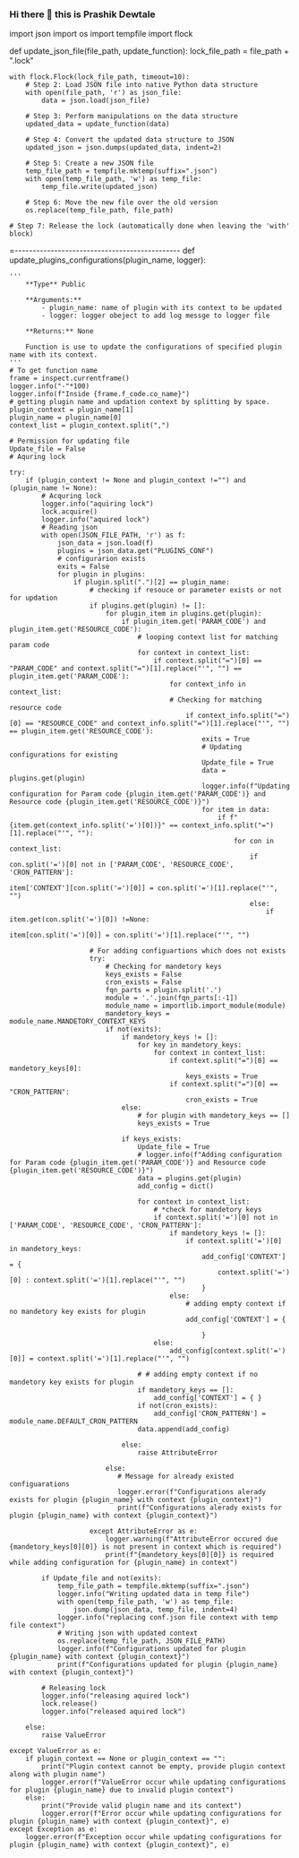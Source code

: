### Hi there 👋 this is Prashik Dewtale
import json
import os
import tempfile
import flock

def update_json_file(file_path, update_function):
    lock_file_path = file_path + ".lock"

    with flock.Flock(lock_file_path, timeout=10):
        # Step 2: Load JSON file into native Python data structure
        with open(file_path, 'r') as json_file:
            data = json.load(json_file)

        # Step 3: Perform manipulations on the data structure
        updated_data = update_function(data)

        # Step 4: Convert the updated data structure to JSON
        updated_json = json.dumps(updated_data, indent=2)

        # Step 5: Create a new JSON file
        temp_file_path = tempfile.mktemp(suffix=".json")
        with open(temp_file_path, 'w') as temp_file:
            temp_file.write(updated_json)

        # Step 6: Move the new file over the old version
        os.replace(temp_file_path, file_path)

    # Step 7: Release the lock (automatically done when leaving the 'with' block)

=----------------------------------------------
def update_plugins_configurations(plugin_name, logger):

    '''
        **Type** Public

        **Arguments:** 
            - plugin_name: name of plugin with its context to be updated
            - logger: logger obeject to add log messge to logger file

        **Returns:** None
            
        Function is use to update the configurations of specified plugin name with its context.
    '''
    # To get function name
    frame = inspect.currentframe()
    logger.info("-"*100)
    logger.info(f"Inside {frame.f_code.co_name}")
    # getting plugin name and updation context by splitting by space.
    plugin_context = plugin_name[1]
    plugin_name = plugin_name[0]
    context_list = plugin_context.split(",")

    # Permission for updating file 
    Update_file = False
    # Aquring lock

    try:
        if (plugin_context != None and plugin_context !="") and (plugin_name != None):
            # Acquring lock
            logger.info("aquiring lock")
            lock.acquire()
            logger.info("aquired lock")
            # Reading json
            with open(JSON_FILE_PATH, 'r') as f:
                json_data = json.load(f)
                plugins = json_data.get("PLUGINS_CONF")
                # configurarion exists
                exits = False
                for plugin in plugins:
                    if plugin.split(".")[2] == plugin_name:
                        # checking if resouce or parameter exists or not for updation
                        if plugins.get(plugin) != []:
                            for plugin_item in plugins.get(plugin):
                                if plugin_item.get('PARAM_CODE') and plugin_item.get('RESOURCE_CODE'):
                                    # looping context list for matching param code 
                                    for context in context_list:
                                        if context.split("=")[0] == "PARAM_CODE" and context.split("=")[1].replace("'", "") == plugin_item.get('PARAM_CODE'): 
                                            for context_info in context_list:  
                                            # Checking for matching resource code 
                                                if context_info.split("=")[0] == "RESOURCE_CODE" and context_info.split("=")[1].replace("'", "") == plugin_item.get('RESOURCE_CODE'):
                                                    exits = True
                                                    # Updating configurations for existing 
                                                    Update_file = True
                                                    data = plugins.get(plugin)
                                                    logger.info(f"Updating configuration for Param code {plugin_item.get('PARAM_CODE')} and Resource code {plugin_item.get('RESOURCE_CODE')}")
                                                    for item in data:
                                                        if f"{item.get(context_info.split('=')[0])}" == context_info.split("=")[1].replace("'", ""):
                                                            for con in context_list:
                                                                if con.split('=')[0] not in ['PARAM_CODE', 'RESOURCE_CODE', 'CRON_PATTERN']:
                                                                    item['CONTEXT'][con.split('=')[0]] = con.split('=')[1].replace("'", "")
                                                                else:
                                                                    if item.get(con.split('=')[0]) !=None:
                                                                        item[con.split('=')[0]] = con.split('=')[1].replace("'", "")

                        # For adding configuartions which does not exists
                        try:
                            # Checking for mandetory keys
                            keys_exists = False
                            cron_exists = False
                            fqn_parts = plugin.split('.')
                            module = '.'.join(fqn_parts[:-1])
                            module_name = importlib.import_module(module)
                            mandetory_keys = module_name.MANDETORY_CONTEXT_KEYS
                            if not(exits):
                                if mandetory_keys != []:
                                    for key in mandetory_keys:
                                        for context in context_list:
                                            if context.split("=")[0] == mandetory_keys[0]:
                                                keys_exists = True
                                            if context.split("=")[0] == "CRON_PATTERN":
                                                cron_exists = True
                                else:
                                    # for plugin with mandetory_keys == []
                                    keys_exists = True

                                if keys_exists:
                                    Update_file = True
                                    # logger.info(f"Adding configuration for Param code {plugin_item.get('PARAM_CODE')} and Resource code {plugin_item.get('RESOURCE_CODE')}")
                                    data = plugins.get(plugin)
                                    add_config = dict()

                                    for context in context_list:
                                        # *check for mandetory keys 
                                        if context.split('=')[0] not in ['PARAM_CODE', 'RESOURCE_CODE', 'CRON_PATTERN']:
                                            if mandetory_keys != []:
                                                if context.split('=')[0] in mandetory_keys:
                                                    add_config['CONTEXT'] = {
                                                        context.split('=')[0] : context.split('=')[1].replace("'", "")
                                                    }
                                            else:
                                                # adding empty context if no mandetory key exists for plugin
                                                add_config['CONTEXT'] = {
                                                        
                                                    }
                                        else:
                                            add_config[context.split('=')[0]] = context.split('=')[1].replace("'", "")

                                    # # adding empty context if no mandetory key exists for plugin
                                    if mandetory_keys == []:
                                        add_config['CONTEXT'] = { }
                                    if not(cron_exists):
                                        add_config['CRON_PATTERN'] = module_name.DEFAULT_CRON_PATTERN
                                    data.append(add_config)

                                else:
                                    raise AttributeError

                            else:
                               # Message for already existed configuarations
                               logger.error(f"Configurations alerady exists for plugin {plugin_name} with context {plugin_context}")
                               print(f"Configurations alerady exists for plugin {plugin_name} with context {plugin_context}")  

                        except AttributeError as e:
                            logger.warning(f"AttributeError occured due {mandetory_keys[0][0]} is not present in context which is required")
                            print(f"{mandetory_keys[0][0]} is required while adding configuration for {plugin_name} in context")
                                                 
            if Update_file and not(exits):
                temp_file_path = tempfile.mktemp(suffix=".json")
                logger.info("Writing updated data in temp file")
                with open(temp_file_path, 'w') as temp_file:
                    json.dump(json_data, temp_file, indent=4)
                logger.info("replacing conf.json file context with temp file context")
                # Writing json with updated context
                os.replace(temp_file_path, JSON_FILE_PATH)
                logger.info(f"Configurations updated for plugin {plugin_name} with context {plugin_context}")
                print(f"Configurations updated for plugin {plugin_name} with context {plugin_context}")
                
            # Releasing lock
            logger.info("releasing aquired lock")
            lock.release()
            logger.info("released aquired lock")

        else:
            raise ValueError

    except ValueError as e:
        if plugin_context == None or plugin_context == "":
            print("Plugin context cannot be empty, provide plugin context along with plugin name")
            logger.error(f"ValueError occur while updating configurations for plugin {plugin_name} due to invalid plugin context")
        else:
            print("Provide valid plugin name and its context")
            logger.error(f"Error occur while updating configurations for plugin {plugin_name} with context {plugin_context}", e)
    except Exception as e:
        logger.error(f"Exception occur while updating configurations for plugin {plugin_name} with context {plugin_context}", e)





